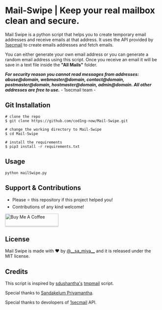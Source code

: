 # Mail-Swipe | Keep your real mailbox clean and secure. 

Mail Swipe is a python script that helps you to create temporary email addresses and receive emails at that address. It uses the API provided by [1secmail](https://www.1secmail.com/api/) to create emails addresses and fetch emails.

You can either generate your own email address or you can generate a random email address using this script. Once you receive an email it will be save in a text file inside the **"All Mails"** folder.

***For security reason you cannot read messages from addresses: abuse@domain, webmaster@domain, contact@domain, postmaster@domain, hostmaster@domain, admin@domain. All other addresses are free to use.*** - 1secmail team -


## Git Installation
```
# clone the repo
$ git clone https://github.com/cod1ng-now/Mail-Swipe.git

# change the working directory to Mail-Swipe
$ cd Mail-Swipe

# install the requirements
$ pip3 install -r requirements.txt
```

## Usage

```
python mailSwipe.py
```
## Support & Contributions
- Please ⭐️ this repository if this project helped you!
- Contributions of any kind welcome!

 <a href="https://www.buymeacoffee.com/sameeramadushan" target="_blank"><img src="https://www.buymeacoffee.com/assets/img/custom_images/orange_img.png" alt="Buy Me A Coffee" style="height: 41px !important;width: 174px !important;box-shadow: 0px 3px 2px 0px rgba(190, 190, 190, 0.5) !important;-webkit-box-shadow: 0px 3px 2px 0px rgba(190, 190, 190, 0.5) !important;" ></a>

## License
Mail Swipe is made with ♥ by [@_\_sa_miya__](https://twitter.com/__sa_miya__) and it is released under the MIT license.

## Credits
This script is inspired by [sdushantha's](https://github.com/sdushantha) [tmpmail](https://github.com/sdushantha/tmpmail) script. 

Special thanks to [Sandakelum Priyamantha](https://github.com/wijewardhane).

Special thanks to devolopers of [1secmail](https://www.1secmail.com/api/) API. 
